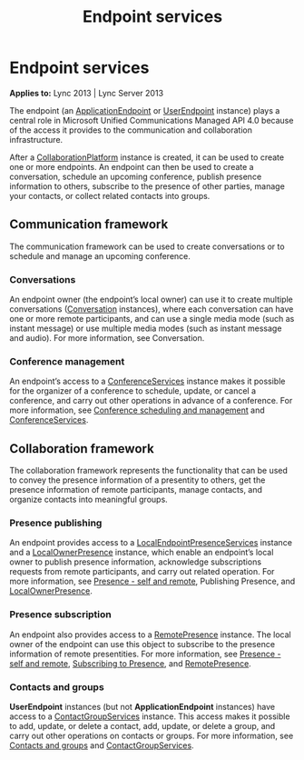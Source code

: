 ﻿---
title: Endpoint services
TOCTitle: Endpoint services
ms:assetid: ede76548-3ff1-4c12-a4ca-08f62399be7c
ms:mtpsurl: https://msdn.microsoft.com/en-us/library/Dn465953(v=office.15)
ms:contentKeyID: 57102444
ms.date: 07/25/2014
mtps_version: v=office.15
---

# Endpoint services


**Applies to:** Lync 2013 | Lync Server 2013

The endpoint (an [ApplicationEndpoint](https://msdn.microsoft.com/en-us/library/hh384825\(v=office.15\)) or [UserEndpoint](https://msdn.microsoft.com/en-us/library/hh348819\(v=office.15\)) instance) plays a central role in Microsoft Unified Communications Managed API 4.0 because of the access it provides to the communication and collaboration infrastructure.

After a [CollaborationPlatform](https://msdn.microsoft.com/en-us/library/hh385176\(v=office.15\)) instance is created, it can be used to create one or more endpoints. An endpoint can then be used to create a conversation, schedule an upcoming conference, publish presence information to others, subscribe to the presence of other parties, manage your contacts, or collect related contacts into groups.

## Communication framework

The communication framework can be used to create conversations or to schedule and manage an upcoming conference.

### Conversations

An endpoint owner (the endpoint’s local owner) can use it to create multiple conversations ([Conversation](https://msdn.microsoft.com/en-us/library/hh349224\(v=office.15\)) instances), where each conversation can have one or more remote participants, and can use a single media mode (such as instant message) or use multiple media modes (such as instant message and audio). For more information, see Conversation.

### Conference management

An endpoint’s access to a [ConferenceServices](https://msdn.microsoft.com/en-us/library/hh348907\(v=office.15\)) instance makes it possible for the organizer of a conference to schedule, update, or cancel a conference, and carry out other operations in advance of a conference. For more information, see [Conference scheduling and management](conference-scheduling-and-management.md) and [ConferenceServices](https://msdn.microsoft.com/en-us/library/dd279792\(v=office.15\)).

## Collaboration framework

The collaboration framework represents the functionality that can be used to convey the presence information of a presentity to others, get the presence information of remote participants, manage contacts, and organize contacts into meaningful groups.

### Presence publishing

An endpoint provides access to a [LocalEndpointPresenceServices](https://msdn.microsoft.com/en-us/library/hh350157\(v=office.15\)) instance and a [LocalOwnerPresence](https://msdn.microsoft.com/en-us/library/hh382370\(v=office.15\)) instance, which enable an endpoint’s local owner to publish presence information, acknowledge subscriptions requests from remote participants, and carry out related operation. For more information, see [Presence - self and remote](presence-self-and-remote.md), Publishing Presence, and [LocalOwnerPresence](https://msdn.microsoft.com/en-us/library/dd279776\(v=office.15\)).

### Presence subscription

An endpoint also provides access to a [RemotePresence](https://msdn.microsoft.com/en-us/library/hh349758\(v=office.15\)) instance. The local owner of the endpoint can use this object to subscribe to the presence information of remote presentities. For more information, see [Presence - self and remote](presence-self-and-remote.md), [Subscribing to Presence](https://msdn.microsoft.com/en-us/library/dd280151\(v=office.15\)), and [RemotePresence](https://msdn.microsoft.com/en-us/library/dd280143\(v=office.15\)).

### Contacts and groups

**UserEndpoint** instances (but not **ApplicationEndpoint** instances) have access to a [ContactGroupServices](https://msdn.microsoft.com/en-us/library/hh381099\(v=office.15\)) instance. This access makes it possible to add, update, or delete a contact, add, update, or delete a group, and carry out other operations on contacts or groups. For more information, see [Contacts and groups](contacts-and-groups.md) and [ContactGroupServices](contactgroupservices.md).

